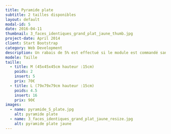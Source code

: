 ```yaml
---
title: Pyramide plate
subtitle: 2 tailles disponibles
layout: default
modal-id: 5
date: 2016-04-11
thumbnail: 3_faces_identiques_grand_plat_jaune_thumb.jpg
project-date: April 2014
client: Start Bootstrap
category: Web Development
description: Un rabais de 5% est effectué si le module est commandé sans inserts.
modele: Taille
taille:
  - title: M (45x45x45cm hauteur :15cm)
    poids: 2
    insert: 5
    prix: 70€
  - title: L (79x79x79cm hauteur :15cm)
    poids: 4.5
    insert: 16
    prix: 90€
images:
  - name: pyramide_S_plate.jpg
    alt: pyramide plate
  - name: 3_faces_identiques_grand_plat_jaune_resize.jpg
    alt: pyramide plate jaune
---
```

